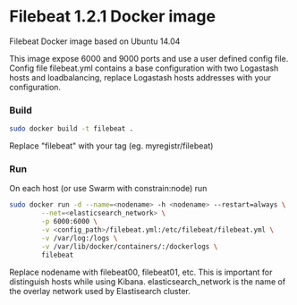 # Filebeat 1.2.1 Docker image
Filebeat Docker image based on Ubuntu 14.04

This image expose 6000 and 9000 ports and use a user defined config file.
Config file filebeat.yml contains a base configuration with two Logastash hosts and loadbalancing, replace Logastash hosts addresses with your configuration.

### Build
```sh
sudo docker build -t filebeat .
```
Replace "filebeat" with your tag (eg. myregistr/filebeat)

### Run
On each host (or use Swarm with constrain:node) run
```sh
sudo docker run -d --name=<nodename> -h <nodename> --restart=always \
        --net=<elasticsearch_network> \
        -p 6000:6000 \
        -v <config_path>/filebeat.yml:/etc/filebeat/filebeat.yml \
        -v /var/log:/logs \
        -v /var/lib/docker/containers/:/dockerlogs \
        filebeat
```
Replace nodename with filebeat00, filebeat01, etc. This is important for distinguish hosts while using Kibana.
elasticsearch_network is the name of the overlay network used by Elastisearch cluster.
